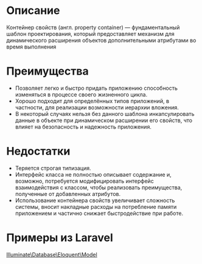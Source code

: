 # Описание

Контейнер свойств (англ. property container) — фундаментальный шаблон проектирования, который предоставляет механизм для динамического расширения объектов дополнительными атрибутами во время выполнения

# Преимущества

- Позволяет легко и быстро придать приложению способность
изменяться в процессе своего жизненного цикла.
- Хорошо подходит для определённых типов приложений, в
частности, для реализации возможности иерархии вложения.
- В некоторый случаях нельзя без данного шаблона
инкапсулировать данные в объекте при динамическом
расширении его свойств, что влияет на безопасность и
надежность приложения.

# Недостатки
- Теряется строгая типизация.
- Интерфейс класса не полностью описывает содержание и,
возможно, потребуется модифицировать интерфейс
взаимодействия с классом, чтобы реализовать преимущества,
полученные от добавленных атрибутов.
- Использование контейнера свойств увеличивает сложность
системы, вносит накладные расходы на потребление памяти
приложением и частично снижает быстродействие при работе.

# Примеры из Laravel

[Illuminate\Database\Eloquent\Model](vendor/laravel/framework/src/Illuminate/Database/Eloquent/Model.php)

